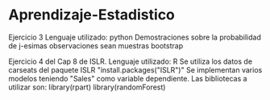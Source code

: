 # Aprendizaje-Estadistico
Ejercicio 3
Lenguaje utilizado: python
Demostraciones sobre la probabilidad de j-esimas observaciones sean muestras bootstrap

Ejercicio 4 del Cap 8 de ISLR. 
Lenguaje utilizado: R
Se utiliza los datos de carseats del paquete ISLR "install.packages("ISLR")"
Se implementan varios modelos teniendo "Sales" como variable dependiente.
Las bibliotecas a utilizar son: 
library(rpart)
library(randomForest)
